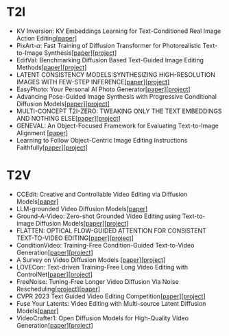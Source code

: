 # T2I
- KV Inversion: KV Embeddings Learning for Text-Conditioned Real Image Action Editing[[paper]](https://browse.arxiv.org/pdf/2309.16608v1.pdf)
- PixArt-$α$: Fast Training of Diffusion Transformer for Photorealistic Text-to-Image Synthesis[[paper]](https://browse.arxiv.org/pdf/2310.00426v1.pdf)[[project]](https://pixart-alpha.github.io/)
- EditVal: Benchmarking Diffusion Based Text-Guided Image Editing Methods[[paper]](http://arxiv.org/pdf/2310.02426v1)[[project]](https://deep-ml-research.github.io/editval/)
- LATENT CONSISTENCY MODELS:SYNTHESIZING HIGH-RESOLUTION IMAGES WITH FEW-STEP INFERENCE[[paper]](https://arxiv.org/pdf/2310.04378v1.pdf)[[project]](https://latent-consistency-models.github.io/)
- EasyPhoto: Your Personal AI Photo Generator[[paper]](https://arxiv.org/pdf/2310.04672v1.pdf)[[project]](https://github.com/aigc-apps/sd-webui-EasyPhoto)
-  Advancing Pose-Guided Image Synthesis with Progressive Conditional Diffusion Models[[paper]](http://arxiv.org/pdf/2310.06313v1)[[project]](https://github.com/muzishen/PCDMs)
- MULTI-CONCEPT T2I-ZERO: TWEAKING ONLY THE TEXT EMBEDDINGS AND NOTHING ELSE[[paper]](https://arxiv.org/pdf/2310.07419v1.pdf)[[project](https://multi-concept-t2i-zero.github.io/)]
- GENEVAL: An Object-Focused Framework for Evaluating Text-to-Image Alignment [[paper]](http://arxiv.org/pdf/2310.11513v1)
- Learning to Follow Object-Centric Image Editing Instructions Faithfully[[paper]](https://arxiv.org/pdf/2310.19145v1.pdf)[[project]](https://github.com/tuhinjubcse/FaithfulEdits_EMNLP2023)
# T2V
- CCEdit: Creative and Controllable Video Editing via Diffusion Models[[paper]](https://browse.arxiv.org/pdf/2309.16496v1.pdf)
- LLM-grounded Video Diffusion Models[[paper]](https://browse.arxiv.org/pdf/2309.17444v1.pdf)
- Ground-A-Video: Zero-shot Grounded Video Editing using Text-to-image Diffusion Models[[paper]](https://browse.arxiv.org/pdf/2310.01107v1.pdf)[[project]](https://ground-a-video.github.io/)
- FLATTEN: OPTICAL FLOW-GUIDED ATTENTION FOR CONSISTENT TEXT-TO-VIDEO EDITING[[paper]](https://arxiv.org/pdf/2310.05922v1.pdf)[[project]](https://flatten-video-editing.github.io/)
- ConditionVideo: Training-Free Condition-Guided Text-to-Video Generation[[paper]](https://arxiv.org/pdf/2310.07697v1.pdf)[[project]](https://pengbo807.github.io/conditionvideo-website/)
- A Survey on Video Diffusion Models [[paper]](https://arxiv.org/pdf/2310.10647v1.pdf)[[project]](https://github.com/ChenHsing/Awesome-Video-Diffusion-Models)
- LOVECon: Text-driven Training-Free Long Video Editing with ControlNet[[paper]](http://arxiv.org/pdf/2310.09711v1)[[project]](https://github.com/zhijie-group/LOVECon)
- FreeNoise: Tuning-Free Longer Video Diffusion Via Noise Rescheduling[[project]](http://haonanqiu.com/projects/FreeNoise.html)[[paper]](https://arxiv.org/pdf/2310.15169v1.pdf)
- CVPR 2023 Text Guided Video Editing Competition[[paper]](https://arxiv.org/pdf/2310.16003v1.pdf)[[project]](https://sites.google.com/view/loveucvpr23/track4)
- Fuse Your Latents: Video Editing with Multi-source Latent Diffusion Models[[paper]](http://arxiv.org/pdf/2310.16400v1)
- VideoCrafter1: Open Diffusion Models for High-Quality Video Generation[[paper]](https://arxiv.org/pdf/2310.19512v1.pdf)[[project]](https://ailab-cvc.github.io/videocrafter/)
